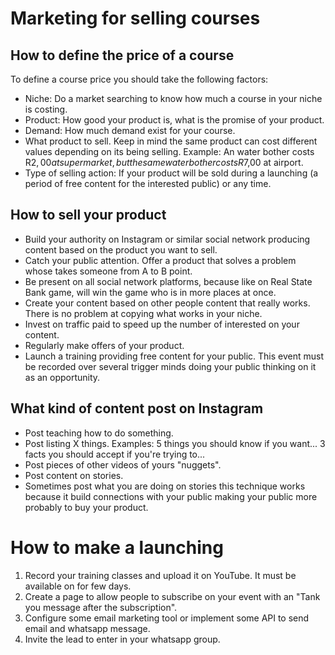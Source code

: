 # Marketing for selling courses

## How to define the price of a course
To define a course price you should take the following factors:
- Niche: Do a market searching to know how much a course in your niche is costing. 
- Product: How good your product is, what is the promise of your product.
- Demand: How much demand exist for your course.
- What product to sell. Keep in mind the same product can cost different values depending on its being selling. Example: An water bother costs R$2,00 at supermarket, but the same water bother costs R$7,00 at airport.
- Type of selling action: If your product will be sold during a launching (a period of free content for the interested public) or any time. 

## How to sell your product
- Build your authority on Instagram or similar social network producing content based on the product you want to sell.
- Catch your public attention. Offer a product that solves a problem whose takes someone from A to B point. 
- Be present on all social network platforms, because like on Real State Bank game, will win the game who is in more places at once.
- Create your content based on other people content that really works. There is no problem at copying what works in your niche.
- Invest on traffic paid to speed up the number of interested on your content.
- Regularly make offers of your product.
- Launch a training providing free content for your public. This event must be recorded over several trigger minds doing your public thinking on it as an opportunity. 

## What kind of content post on Instagram
- Post teaching how to do something.
- Post listing X things. Examples: 5 things you should know if you want... 3 facts you should accept if you're trying to...
- Post pieces of other videos of yours "nuggets".
- Post content on stories.
- Sometimes post what you are doing on stories this technique works because it build connections with your public making your public more probably to buy your product.

# How to make a launching
1. Record your training classes and upload it on YouTube. It must be available on for few days.
2. Create a page to allow people to subscribe on your event with an "Tank you message after the subscription".
3. Configure some email marketing tool or implement some API to send email and whatsapp message.
4. Invite the lead to enter in your whatsapp group.